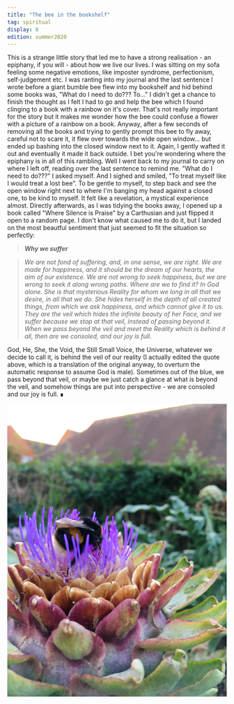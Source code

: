 ```yaml
---
title: "The bee in the bookshelf"
tag: spiritual
display: 8
edition: summer2020
---
```

This is a strange little story that led me to have a strong realisation - an epiphany, if you will - about how we live our lives. 
I was sitting on my sofa feeling some negative emotions, like imposter syndrome, perfectionism, self-judgement etc. I was ranting into my journal and the last sentence I wrote before a giant bumble bee flew into my bookshelf and hid behind some books was, "What do I need to do??? To..." I didn't get a chance to finish the thought as I felt I had to go and help the bee which I found clinging to a book with a rainbow on it's cover. That's not really important for the story but it makes me wonder how the bee could confuse a flower with a picture of a rainbow on a book. Anyway, after a few seconds of removing all the books and trying to gently prompt this bee to fly away, careful not to scare it, it flew over towards the wide open window... but ended up bashing into the closed window next to it. Again, I gently wafted it out and eventually it made it back outside. I bet you're wondering where the epiphany is in all of this rambling. Well I went back to my journal to carry on where I left off, reading over the last sentence to remind me. "What do I need to do???" I asked myself. And I sighed and smiled, "To treat myself like I would treat a lost bee". To be gentle to myself, to step back and see the open window right next to where I'm banging my head against a closed one, to be kind to myself. It felt like a revelation, a mystical experience almost. Directly afterwards, as I was tidying the books away, I opened up a book called "Where Silence is Praise" by a Carthusian and just flipped it open to a random page. I don't know what caused me to do it, but I landed on the most beautful sentiment that just seemed to fit the situation so perfectly: 

> ***Why we suffer***

> *We are not fond of suffering, and, in one sense, we are right. We are made for happiness, and it should be the dream of our hearts, the aim of our existence. We are not wrong to seek happiness, but we are wrong to seek it along wrong paths. 
> Where are we to find it? In God alone. She is that mysterious Reality for whom we long in all that we desire, in all that we do. She hides herself in the depth of all created things, from which we ask happiness, and which cannot give it to us. They are the veil which hides the infinite beauty of her Face, and we suffer because we stop at that veil, instead of passing beyond it. When we pass beyond the veil and meet the Reality which is behind it all, then are we consoled, and our joy is full.*

God, He, She, the Void, the Still Small Voice, the Universe, whatever we decide to call it, is behind the veil of our reality (I actually edited the quote above, which is a translation of the original anyway, to overturn the automatic response to assume God is male). Sometimes out of the blue, we pass beyond that veil, or maybe we just catch a glance at what is beyond the veil, and somehow things are put into perspective - we are consoled and our joy is full. &#8718; 

![Artichoke with bee](../../images/artichoke-bee.jpg)